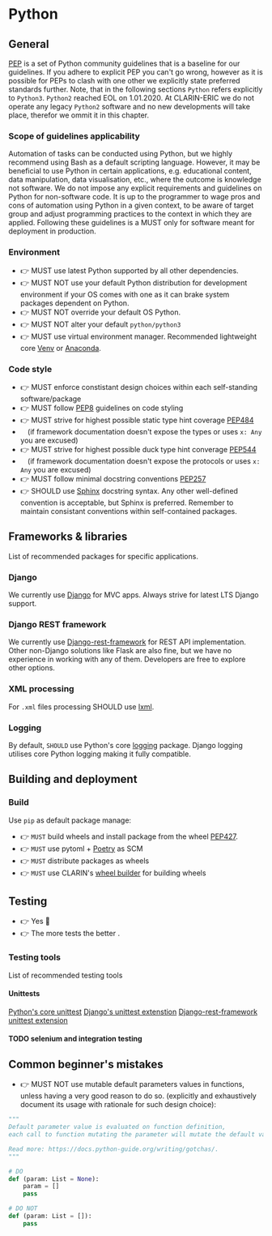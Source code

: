 # Python

## General

[PEP](https://www.python.org/dev/peps/) is a set of Python community guidelines that is a baseline for our guidelines. If you adhere to explicit PEP you can't go wrong, however as it is possible for PEPs to clash with one other we explicitly state preferred standards further. Note, that in the following sections `Python` refers explicitly to `Python3`. `Python2` reached EOL on 1.01.2020. At CLARIN-ERIC we do not operate any legacy `Python2` software and no new developments will take place, therefor we ommit it in this chapter.

### Scope of guidelines applicability

Automation of tasks can be conducted using Python, but we highly recommend using Bash as a default scripting language. However, it may be beneficial to use Python in certain applications, e.g. educational content, data manipulation, data visualisation, etc., where the outcome is knowledge not software. We do not impose any explicit requirements and guidelines on Python for non-software code. It is up to the programmer to wage pros and cons of automation using Python in a given context, to be aware of target group and adjust programming practices to the context in which they are applied. Following these guidelines is a MUST only for software meant for deployment in production. 

### Environment

* 👉 MUST use latest Python supported by all other dependencies.
* 👉 MUST NOT use your default Python distribution for development environment if your OS comes with one as it can brake system packages dependent on Python.
* 👉 MUST NOT override your default OS Python.
* 👉 MUST NOT alter your default `python/python3` 
* 👉 MUST use virtual environment manager. Recommended lightweight core [Venv](https://docs.python.org/3/library/venv.html) or [Anaconda](https://www.anaconda.com/).

### Code style

* 👉 MUST enforce constistant design choices within each self-standing software/package
* 👉 MUST follow [PEP8](https://peps.python.org/pep-0008/) guidelines on code styling
* 👉 MUST strive for highest possible static type hint coverage  [PEP484](https://peps.python.org/pep-0484/)
* &emsp;(if framework documentation doesn't expose the types or uses `x: Any` you are excused)
* 👉 MUST strive for highest possible duck type hint converage [PEP544](https://peps.python.org/pep-0544/)
* &emsp;(if framework documentation doesn't expose the protocols or uses `x: Any` you are excused)
* 👉 MUST follow minimal docstring conventions [PEP257](https://peps.python.org/pep-0257/)
* 👉 SHOULD use [Sphinx](https://sphinx-rtd-tutorial.readthedocs.io/en/latest/docstrings.html) docstring syntax. Any other well-defined convention is acceptable, but Sphinx is preferred. Remember to maintain consistant conventions within self-contained packages.

## Frameworks & libraries

List of recommended packages for specific applications.

### Django

We currently use [Django](https://docs.djangoproject.com/) for MVC apps. Always strive for latest LTS Django support.

### Django REST framework

We currently use [Django-rest-framework](https://www.django-rest-framework.org/) for REST API implementation. Other non-Django solutions like Flask are also fine, but we have no experience in working with any of them. Developers are free to explore other options. 

### XML processing

For `.xml` files processing SHOULD use [lxml](https://lxml.de/).

### Logging

By default, `SHOULD` use Python's core [logging](https://docs.python.org/3/library/logging.html) package. Django logging utilises core Python logging making it fully compatible.

## Building and deployment

### Build
Use `pip` as default package manage:
* 👉 `MUST` build wheels and install package from the wheel [PEP427](https://peps.python.org/pep-0427/).
* 👉 `MUST` use pytoml + [Poetry](https://python-poetry.org/docs/pyproject/) as SCM 
* 👉 `MUST` distribute packages as wheels
* 👉 `MUST` use CLARIN's [wheel builder](https://gitlab.com/CLARIN-ERIC/docker-alpine-wheeler) for building wheels


## Testing
* 👉 Yes 🗿
* 👉 The more tests the better .

### Testing tools

List of recommended testing tools

#### Unittests

[Python's core unittest](https://docs.python.org/3/library/unittest.html)
[Django's unittest extenstion](https://docs.djangoproject.com/en/4.2/topics/testing/overview/)
[Django-rest-framework unittest extension](https://www.django-rest-framework.org/api-guide/testing/)

#### TODO selenium and integration testing

## Common beginner's mistakes

* 👉 MUST NOT use mutable default parameters values in functions, unless having a very good reason to do so. (explicitly and exhaustively document its usage with rationale for such design choice):

```Python
"""
Default parameter value is evaluated on function definition, 
each call to function mutating the parameter will mutate the default value. 

Read more: https://docs.python-guide.org/writing/gotchas/.
"""

# DO
def (param: List = None):
    param = []
    pass

# DO NOT
def (param: List = []):
    pass
```




